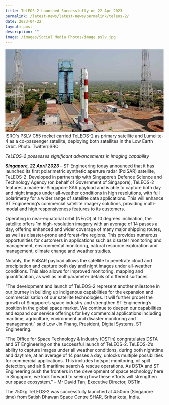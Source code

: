 ```yaml
---
title: TeLEOS 2 Launched Successfully on 22 Apr 2023
permalink: /latest-news/latest-news/permalink/teleos-2/
date: 2023-04-22
layout: post
description: ""
image: /images/Social Media Photos/image pslv.jpg
---
```

![](/images/Social%20Media%20Photos/image%20pslv.jpg) ISRO's PSLV C55 rocket carried TeLEOS-2 as primary satellite and Lumelite-4 as a co-passenger satellite, deploying both satellites in the Low Earth Orbit. Photo: Twitter/ISRO


_TeLEOS-2 possesses significant advancements in imaging capability_

_**Singapore, 22 April 2023**_ – ST Engineering today announced that it has launched its first polarimetric synthetic aperture radar (PolSAR) satellite, TeLEOS-2. Developed in partnership with Singapore’s Defence Science and Technology Agency (on behalf of Government of Singapore), TeLEOS-2 features a made-in-Singapore SAR payload and is able to capture both day and night images under all-weather conditions in high resolutions, with full polarimetry for a wider range of satellite data applications. This will enhance ST Engineering’s commercial satellite imagery solutions, providing multi-modal and high responsiveness features to its customers.

Operating in near-equatorial orbit (NEqO) at 10 degrees inclination, the satellite offers 1m high-resolution imagery with an average of 14 passes a day, offering enhanced and wider coverage of many major shipping routes, as well as disaster-prone and forest-fire regions. This provides numerous opportunities for customers in applications such as disaster monitoring and management, environmental monitoring, natural resource exploration and management, climate change and weather studies.

Notably, the PolSAR payload allows the satellite to penetrate cloud and precipitation and capture both day and night images under all-weather conditions. This also allows for improved monitoring, mapping and quantification, as well as multiparameter details of different surfaces.

“The development and launch of TeLEOS-2 represent another milestone in our journey in building up indigenous capabilities for the expansion and commercialisation of our satellite technologies. It will further propel the growth of Singapore’s space industry and strengthen ST Engineering’s position in the global space market. We continue to deepen our capabilities and expand our service offerings for key commercial applications including maritime, agriculture, environment and disaster monitoring and management,” said Low Jin Phang, President, Digital Systems, ST Engineering.

“The Office for Space Technology & Industry (OSTIn) congratulates DSTA and ST Engineering on the successful launch of TeLEOS-2. TeLEOS-2’s ability to capture images under all weather conditions, during both nighttime and daytime, at an average of 14 passes a day, unlocks multiple possibilities for commercial applications. This includes hotspot monitoring, oil spill detection, and air & maritime search & rescue operations. As DSTA and ST Engineering push the frontiers in the development of space technology here in Singapore, we look forward to seeing how these efforts will strengthen our space ecosystem.” – Mr David Tan, Executive Director, OSTIn.

The 750kg TeLEOS-2 was successfully launched at 4.50pm (Singapore time) from Satish Dhawan Space Centre SHAR, Sriharikota, India.